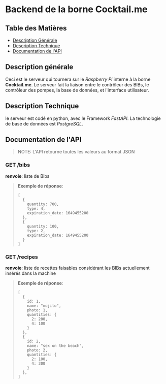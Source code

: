 # Backend de la borne Cocktail.me

## Table des Matières

 - [Description Générale](#description-générale)
 - [Description Technique](#description-technique)
 - [Documentation de l'API](#documentation-de-lapi)

## Description générale
Ceci est le serveur qui tournera sur le *Raspberry Pi* interne à la borne **Cocktail.me**.
Le serveur fait la liaison entre le contrôleur des BIBs, le contrôleur des pompes, la base de données, et l'interface utilisateur.

## Description Technique
le serveur est codé en python, avec le Framework *FastAPI*.
La technologie de base de données est *PostgreSQL*.

## Documentation de l'API

> NOTE: L'API retourne toutes les valeurs au format JSON

### GET /bibs
**renvoie**: liste de Bibs <br/>
> **Exemple de réponse**: 
> 
> ```
> [
>   {
>     quantity: 700,
>     type: 4,
>     expiration_date: 1649455200
>   },
>   {
>     quantity: 100,
>     type: 2,
>     expiration_date: 1649455200
>   }
> ] 
> ```

### GET /recipes
**renvoie**: liste de recettes faisables considérant les BIBs actuellement insérés dans la machine <br/>
> **Exemple de réponse**: 
> 
> ```
> [
>   {
>     id: 1,
>     name: "mojito",
>     photo: 1,
>     quantities: {
>       2: 200,
>       4: 100
>     }
>   },
>   {
>     id: 2,
>     name: "sex on the beach",
>     photo: 2,
>     quantities: {
>       2: 100,
>       4: 300
>     }
>   },
> ] 
> ```
